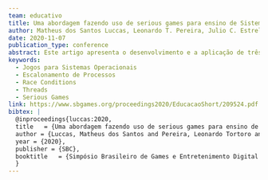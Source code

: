 ```yaml
---
team: educativo
title: Uma abordagem fazendo uso de serious games para ensino de Sistemas Operacionais
author: Matheus dos Santos Luccas, Leonardo T. Pereira, Julio C. Estrella, Kalinka C. Branco
date: 2020-11-07
publication_type: conference
abstract: Este artigo apresenta o desenvolvimento e a aplicação de três jogos, de propósito educacional, projetados para servirem de ferramenta de auxílio ao ensino da disciplina de Sistemas Operacionais, que e ministrada em grande parte dos cursos de computação de nível superior. A forma adotada para que esses jogos fossem aplicados ao ensino dessa disciplina se justifica nos princípios do construtivismo. As mecânicas, jogabilidades e ambientações dos três jogos bem como os seus motivos de existência, justificados pelo propósito educacional, são apresentados com um aclaramento e uma exploração dos tópicos da disciplina que regem a forma dos jogos. Um teste e estudo com alunos da Universidade de São Paulo, campus de São Carlos, envolvendo a aplicação desses três jogos foi realizado, e os resultados obtidos permitem concluir que o uso de jogos sinaliza para a melhora do processo de ensino e aprendizagem.
keywords:
  - Jogos para Sistemas Operacionais
  - Escalonamento de Processos
  - Race Conditions
  - Threads
  - Serious Games
link: https://www.sbgames.org/proceedings2020/EducacaoShort/209524.pdf
bibtex: |
  @inproceedings{luccas:2020,
  title   = {Uma abordagem fazendo uso de serious games para ensino de sistemas operacionais},
  author = {Luccas, Matheus dos Santos and Pereira, Leonardo Tortoro and Estrella, Júlio Cezar and Branco, Kalinka Regina Lucas Jaquie Castelo},
  year = {2020},
  publisher = {SBC},
  booktitle   = {Simpósio Brasileiro de Games e Entretenimento Digital - SBGames}
  }
---
```

